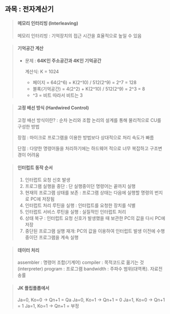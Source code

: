 ## 과목 : 전자계산기

> #### 메모리 인터리빙 (Interleaving)
>
> 메모리 인터리빙 : 기억장치의 접근 시간을 효율적으로 높일 수 있음



> #### 기억공간 계산
>
> - 문제 : **64K인 주소공간과 4K인 기억공간**
>
>   계산식: K = 1024
>
>   - 페이지 = 64(2^6) + K(2^10) / 512(2^9) = 2^7  = 128
>   - 블록(기억공간) = 4(2^2) + K(2^10) / 512(2^9) = 2^3 = 8 
>   - ^3 = 비트 따라서 비트는 3



> #### 고정 배선 방식 (Hardwired Control)
>
> 고정 배선 방식이란? : 순차 논리와 조합 논리의 설계를 통해 물리적으로 CU를 구성한 방법
>
> 장점 : 마이크로 프로그램을 이용한 방법보다 상대적으로 처리 속도가 빠름
>
> 단점 : 다양한 명령어들을 처리하기에는 하드웨어 적으로 너무 복잡하고 구조변경이 어려움



> #### 인터럽트 동작 순서
>
> 1. 인터럽트 요청 신호 발생
> 2. 프로그램 실행을 중단 : 단 실행중이던 명령어는 끝까지 실행
> 3. 현재의 프로그램 상태를 보존 : 프로그램 상태는 다음에 실행할 명령의 번지로 PC에 저장됨
> 4. 인터럽트 처리 루틴을 실행 : 인터럽트를 요청한 장치를 식별
> 5. 인터럽트 서비스 루틴을 실행 : 실질적인 인터럽트 처리
> 6. 상태 복구 : 인터럽트 요청 신호가 발생했을 때 보관한 PC의 값을 다시 PC에 저장
> 7. 중단된 프로그램 실행 재개: PC의 값을 이용하여 인터럽트 발생 이전에 수행중이던 프로그램을 계속 실행



> #### 데이터 처리
>
> assembler : 명령어 조합(기계어)
> compiler : 목적코드로 옮기는 것(interpreter)
> program : 프로그램
> bandwidth : 주파수 범위(대역폭). 자료전송률



> #### JK 플립플롭에서
>
> Ja=0, Ko=0 → Qn+1 = Qa
> Ja=0, Ko=1 → Qn+1 = 0
> Ja=1, Ko=0 → Qn+1 = 1
> Ja=1, Ko=1 → Qn+1 = 부정

